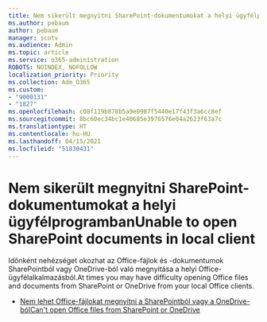 ```yaml
---
title: Nem sikerült megnyitni SharePoint-dokumentumokat a helyi ügyfélprogramban
ms.author: pebaum
author: pebaum
manager: scotv
ms.audience: Admin
ms.topic: article
ms.service: o365-administration
ROBOTS: NOINDEX, NOFOLLOW
localization_priority: Priority
ms.collection: Adm_O365
ms.custom:
- "9000131"
- "1827"
ms.openlocfilehash: c08f119b878b5a9e0987f5440e17f43f3a6cc8ef
ms.sourcegitcommit: 8bc60ec34bc1e40685e3976576e04a2623f63a7c
ms.translationtype: HT
ms.contentlocale: hu-HU
ms.lasthandoff: 04/15/2021
ms.locfileid: "51830431"
---
```

# <a name="unable-to-open-sharepoint-documents-in-local-client"></a><span data-ttu-id="88c64-102">Nem sikerült megnyitni SharePoint-dokumentumokat a helyi ügyfélprogramban</span><span class="sxs-lookup"><span data-stu-id="88c64-102">Unable to open SharePoint documents in local client</span></span>

<span data-ttu-id="88c64-103">Időnként nehézséget okozhat az Office-fájlok és -dokumentumok SharePointból vagy OneDrive-ból való megnyitása a helyi Office-ügyfélalkalmazásból.</span><span class="sxs-lookup"><span data-stu-id="88c64-103">At times you may have difficulty opening Office files and documents from SharePoint or OneDrive from your local Office clients.</span></span>

- [<span data-ttu-id="88c64-104">Nem lehet Office-fájlokat megnyitni a SharePointból vagy a OneDrive-ból</span><span class="sxs-lookup"><span data-stu-id="88c64-104">Can't open Office files from SharePoint or OneDrive</span></span>](https://docs.microsoft.com/sharepoint/troubleshoot/administration/cant-open-office-files)
